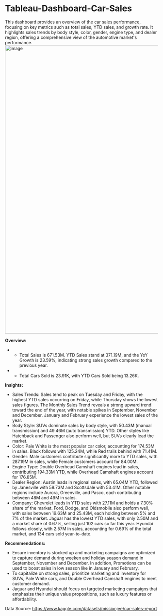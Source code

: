 # Tableau-Dashboard-Car-Sales

This dashboard provides an overview of the car sales performance, focusing on key metrics such as total sales, YTD sales, and growth rate. It highlights sales trends by body style, color, gender, engine type, and dealer region, offering a comprehensive view of the automotive market's performance.
<img width="950" alt="image" src="https://github.com/user-attachments/assets/f051fe27-57dc-4d14-9898-f22366f2a9f4">

**Overview:**
- - Total Sales is 671.53M. YTD Sales stand at 371.19M, and the YoY Growth is 23.59%, indicating strong sales growth compared to the previous year.
- - Total Cars Sold is 23.91K, with YTD Cars Sold being 13.26K.

**Insights:**
- Sales Trends: Sales tend to peak on Tuesday and Friday, with the highest YTD sales occurring on Friday, while Thursday shows the lowest sales figures. The Monthly Sales Trend reveals a strong upward trend toward the end of the year, with notable spikes in September, November and December. January and February experience the lowest sales of the year.
- Body Style: SUVs dominate sales by body style, with 50.43M (manual transmission) and 49.46M (auto transmission) YTD. Other styles like Hatchback and Passenger also perform well, but SUVs clearly lead the market.
- Color: Pale White is the most popular car color, accounting for 174.53M in sales. Black follows with 125.24M, while Red trails behind with 71.41M.
- Gender: Male customers contribute significantly more to YTD sales, with 287.19M in sales, while Female customers account for 84.00M.
- Engine Type: Double Overhead Camshaft engines lead in sales, contributing 194.33M YTD, while Overhead Camshaft engines account for 176.85M.
- Dealer Region: Austin leads in regional sales, with 65.04M YTD, followed by Janesville with 58.73M and Scottsdale with 53.41M. Other notable regions include Aurora, Greenville, and Pasco, each contributing between 48M and 49M in sales.
- Company: Chevrolet leads in YTD sales with 27.11M and holds a 7.30% share of the market. Ford, Dodge, and Oldsmobile also perform well, with sales between 19.63M and 25.43M, each holding between 5% and 7% of the market. Jaguar has the lowest YTD sales, with only 2.50M and a market share of 0.67%, selling just 102 cars so far this year. Hyundai follows closely, with 2.57M in sales, accounting for 0.69% of the total market, and 134 cars sold year-to-date.

**Recommendations:**
- Ensure inventory is stocked up and marketing campaigns are optimized to capture demand during weeken and holiday season demand in September, November and December. In addition, Promotions can be used to boost sales in low season like in January and February. 
- To capitalize on strong sales, prioritize marketing and inventory for SUVs, Pale White cars, and Double Overhead Camshaft engines to meet customer demand.
- Jaguar and Hyundai should focus on targeted marketing campaigns that emphasize their unique value propositions, such as luxury features or affordability.

Data Source: https://www.kaggle.com/datasets/missionjee/car-sales-report
